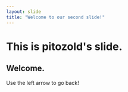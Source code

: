 ```yaml
---
layout: slide
title: "Welcome to our second slide!"
---
```

# This is pitozold's slide.
## Welcome.
Use the left arrow to go back!

